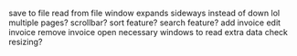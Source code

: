 save to file
read from file
window expands sideways instead of down lol
multiple pages? scrollbar?
sort feature?
search feature?
add invoice
edit invoice
remove invoice
open necessary windows to read extra data
check resizing?
